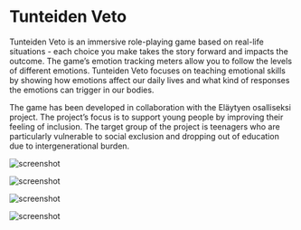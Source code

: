 # Tunteiden Veto

Tunteiden Veto is an immersive role-playing game based on real-life situations - each choice you make takes the story forward and impacts the outcome. The game’s emotion tracking meters allow you to follow the levels of different emotions. Tunteiden Veto focuses on teaching emotional skills by showing how emotions affect our daily lives and what kind of responses the emotions can trigger in our bodies.

The game has been developed in collaboration with the Eläytyen osalliseksi project. The project’s focus is to support young people by improving their feeling of inclusion. The target group of the project is teenagers who are particularly vulnerable to social exclusion and dropping out of education due to intergenerational burden.

![screenshot](https://webpages.tuni.fi/20tiko2e/screenshot1e.png)

![screenshot](https://webpages.tuni.fi/20tiko2e/screenshot2e.png)

![screenshot](https://webpages.tuni.fi/20tiko2e/screenshot3e.png)

![screenshot](https://webpages.tuni.fi/20tiko2e/screenshot4e.png)
